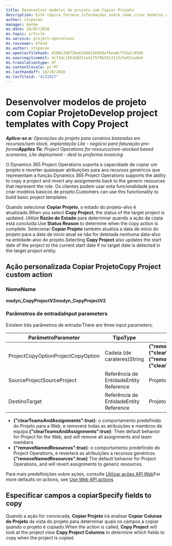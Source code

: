 ```yaml
---
title: Desenvolver modelos de projeto com Copiar Projeto
description: Este tópico fornece informações sobre como criar modelos de projeto usando a ação personalizada de Copiar Projeto.
author: stsporen
manager: Annbe
ms.date: 10/07/2020
ms.topic: article
ms.service: project-operations
ms.reviewer: kfend
ms.author: stsporen
ms.openlocfilehash: 0100c29873be6346614e958ef6ea0c77da2c9590
ms.sourcegitcommit: 4cf1dc1561b92fca4175f0b3813133c5e63ce8e6
ms.translationtype: HT
ms.contentlocale: pt-PT
ms.lasthandoff: 10/28/2020
ms.locfileid: "4131627"
---
```

# <a name="develop-project-templates-with-copy-project"></a><span data-ttu-id="1fd5b-103">Desenvolver modelos de projeto com Copiar Projeto</span><span class="sxs-lookup"><span data-stu-id="1fd5b-103">Develop project templates with Copy Project</span></span>

<span data-ttu-id="1fd5b-104">_**Aplica-se a:** Operações do projeto para cenários baseados em recursos/sem stock, implantação Lite - negócio para faturação pró-forma_</span><span class="sxs-lookup"><span data-stu-id="1fd5b-104">_**Applies To:** Project Operations for resource/non-stocked based scenarios, Lite deployment - deal to proforma invoicing_</span></span>

<span data-ttu-id="1fd5b-105">O Dynamics 365 Project Operations suporta a capacidade de copiar um projeto e reverter quaisquer atribuições para aos recursos genéricos que representam a função.</span><span class="sxs-lookup"><span data-stu-id="1fd5b-105">Dynamics 365 Project Operations supports the ability to copy a project and revert any assignments back to the generic resources that represent the role.</span></span> <span data-ttu-id="1fd5b-106">Os clientes podem usar esta funcionalidade para criar modelos básicos de projeto.</span><span class="sxs-lookup"><span data-stu-id="1fd5b-106">Customers can use this functionality to build basic project templates.</span></span>

<span data-ttu-id="1fd5b-107">Quando selecionar **Copiar Projeto**, o estado do projeto-alvo é atualizado.</span><span class="sxs-lookup"><span data-stu-id="1fd5b-107">When you select **Copy Project**, the status of the target project is updated.</span></span> <span data-ttu-id="1fd5b-108">Utilize **Razão do Estado** para determinar quando a ação da cópia está concluída.</span><span class="sxs-lookup"><span data-stu-id="1fd5b-108">Use **Status Reason** to determine when the copy action is complete.</span></span> <span data-ttu-id="1fd5b-109">Selecionar **Copiar Projeto** também atualiza a data de início do projeto para a data de início atual se não for detetada nenhuma data-alvo na entidade-alvo do projeto.</span><span class="sxs-lookup"><span data-stu-id="1fd5b-109">Selecting **Copy Project** also updates the start date of the project to the current start date if no target date is detected in the target project entity.</span></span>

## <a name="copy-project-custom-action"></a><span data-ttu-id="1fd5b-110">Ação personalizada Copiar Projeto</span><span class="sxs-lookup"><span data-stu-id="1fd5b-110">Copy Project custom action</span></span> 

### <a name="name"></a><span data-ttu-id="1fd5b-111">Nome</span><span class="sxs-lookup"><span data-stu-id="1fd5b-111">Name</span></span> 

<span data-ttu-id="1fd5b-112">**msdyn_CopyProjectV2**</span><span class="sxs-lookup"><span data-stu-id="1fd5b-112">**msdyn_CopyProjectV2**</span></span>

### <a name="input-parameters"></a><span data-ttu-id="1fd5b-113">Parâmetros de entrada</span><span class="sxs-lookup"><span data-stu-id="1fd5b-113">Input parameters</span></span>
<span data-ttu-id="1fd5b-114">Existem três parâmetros de entrada:</span><span class="sxs-lookup"><span data-stu-id="1fd5b-114">There are three input parameters:</span></span>

| <span data-ttu-id="1fd5b-115">Parâmetro</span><span class="sxs-lookup"><span data-stu-id="1fd5b-115">Parameter</span></span>          | <span data-ttu-id="1fd5b-116">Tipo</span><span class="sxs-lookup"><span data-stu-id="1fd5b-116">Type</span></span>   | <span data-ttu-id="1fd5b-117">Valores</span><span class="sxs-lookup"><span data-stu-id="1fd5b-117">Values</span></span>                                                   | 
|--------------------|--------|----------------------------------------------------------|
| <span data-ttu-id="1fd5b-118">ProjectCopyOption</span><span class="sxs-lookup"><span data-stu-id="1fd5b-118">ProjectCopyOption</span></span>  | <span data-ttu-id="1fd5b-119">Cadeia (de carateres)</span><span class="sxs-lookup"><span data-stu-id="1fd5b-119">String</span></span> | <span data-ttu-id="1fd5b-120">**{"removeNamedResources":true}** ou **{"clearTeamsAndAssignments":true}**</span><span class="sxs-lookup"><span data-stu-id="1fd5b-120">**{"removeNamedResources":true}** or **{"clearTeamsAndAssignments":true}**</span></span> |
| <span data-ttu-id="1fd5b-121">SourceProject</span><span class="sxs-lookup"><span data-stu-id="1fd5b-121">SourceProject</span></span>      | <span data-ttu-id="1fd5b-122">Referência de Entidade</span><span class="sxs-lookup"><span data-stu-id="1fd5b-122">Entity Reference</span></span> | <span data-ttu-id="1fd5b-123">Projeto de Origem</span><span class="sxs-lookup"><span data-stu-id="1fd5b-123">Source Project</span></span> |
| <span data-ttu-id="1fd5b-124">Destino</span><span class="sxs-lookup"><span data-stu-id="1fd5b-124">Target</span></span>             | <span data-ttu-id="1fd5b-125">Referência de Entidade</span><span class="sxs-lookup"><span data-stu-id="1fd5b-125">Entity Reference</span></span> | <span data-ttu-id="1fd5b-126">Projeto de Destino</span><span class="sxs-lookup"><span data-stu-id="1fd5b-126">Target Project</span></span> |


- <span data-ttu-id="1fd5b-127">**{"clearTeamsAndAssignments":true}**: o comportamento predefinido do Projeto para a Web, e removerá todas as atribuições e membros da equipa.</span><span class="sxs-lookup"><span data-stu-id="1fd5b-127">**{"clearTeamsAndAssignments":true}**: Thee default behavior for Project for the Web, and will remove all assignments and team members.</span></span>
- <span data-ttu-id="1fd5b-128">**{"removeNamedResources":true}**: o comportamento predefinido do Project Operations, e reverterá as atribuições a recursos genéricos.</span><span class="sxs-lookup"><span data-stu-id="1fd5b-128">**{"removeNamedResources":true}** The default behavior for Project Operations, and will revert assignments to generic resources.</span></span>

<span data-ttu-id="1fd5b-129">Para mais predefinições sobre ações, consulte [Utilizar ações API Web](https://docs.microsoft.com/powerapps/developer/common-data-service/webapi/use-web-api-actions)</span><span class="sxs-lookup"><span data-stu-id="1fd5b-129">For more defaults on actions, see [Use Web API actions](https://docs.microsoft.com/powerapps/developer/common-data-service/webapi/use-web-api-actions)</span></span>

## <a name="specify-fields-to-copy"></a><span data-ttu-id="1fd5b-130">Especificar campos a copiar</span><span class="sxs-lookup"><span data-stu-id="1fd5b-130">Specify fields to copy</span></span> 
<span data-ttu-id="1fd5b-131">Quando a ação for convocada, **Copiar Projeto** irá analisar **Copiar Colunas do Projeto** da vista do projeto para determinar quais os campos a copiar quando o projeto é copiado.</span><span class="sxs-lookup"><span data-stu-id="1fd5b-131">When the action is called, **Copy Project** will look at the project view **Copy Project Columns** to determine which fields to copy when the project is copied.</span></span>
